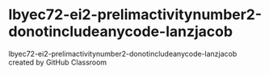 # lbyec72-ei2-prelimactivitynumber2-donotincludeanycode-lanzjacob
lbyec72-ei2-prelimactivitynumber2-donotincludeanycode-lanzjacob created by GitHub Classroom
